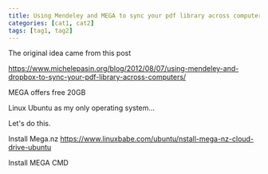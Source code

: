 ```yaml
---
title: Using Mendeley and MEGA to sync your pdf library across computers
categories: [cat1, cat2]
tags: [tag1, tag2]
---
```


The original idea came from this post

https://www.michelepasin.org/blog/2012/08/07/using-mendeley-and-dropbox-to-sync-your-pdf-library-across-computers/


MEGA offers free 20GB

Linux Ubuntu as my only operating system...


Let's do this.

Install Mega.nz
https://www.linuxbabe.com/ubuntu/nstall-mega-nz-cloud-drive-ubuntu

Install MEGA CMD
